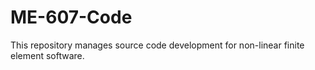 # ME-607-Code
This repository manages source code development for non-linear finite element software.
